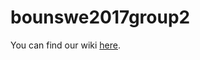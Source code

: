 # bounswe2017group2

You can find our wiki [here](https://github.com/bounswe/bounswe2017group2/wiki).
